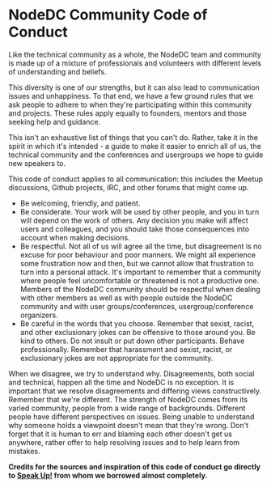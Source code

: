 # NodeDC Community Code of Conduct

Like the technical community as a whole, the NodeDC team and community is made up of a mixture of professionals and volunteers with different levels of understanding and beliefs.

This diversity is one of our strengths, but it can also lead to communication issues and unhappiness. To that end, we have a few ground rules that we ask people to adhere to when they're participating within this community and projects. These rules apply equally to founders, mentors and those seeking help and guidance.

This isn't an exhaustive list of things that you can't do. Rather, take it in the spirit in which it's intended - a guide to make it easier to enrich all of us, the technical community and the conferences and usergroups we hope to guide new speakers to.

This code of conduct applies to all communication: this includes the Meetup discussions, Github projects, IRC, and other forums that might come up.

* Be welcoming, friendly, and patient.
* Be considerate. Your work will be used by other people, and you in turn will depend on the work of others. Any decision you make will affect users and colleagues, and you should take those consequences into account when making decisions.
* Be respectful. Not all of us will agree all the time, but disagreement is no excuse for poor behaviour and poor manners. We might all experience some frustration now and then, but we cannot allow that frustration to turn into a personal attack. It's important to remember that a community where people feel uncomfortable or threatened is not a productive one. Members of the NodeDC community should be respectful when dealing with other members as well as with people outside the NodeDC community and with user groups/conferences, usergroup/conference organizers.
* Be careful in the words that you choose. Remember that sexist, racist, and other exclusionary jokes can be offensive to those around you. Be kind to others. Do not insult or put down other participants. Behave professionally. Remember that harassment and sexist, racist, or exclusionary jokes are not appropriate for the community.

When we disagree, we try to understand why. Disagreements, both social and technical, happen all the time and NodeDC is no exception. It is important that we resolve disagreements and differing views constructively. Remember that we're different. The strength of NodeDC comes from its varied community, people from a wide range of backgrounds. Different people have different perspectives on issues. Being unable to understand why someone holds a viewpoint doesn't mean that they're wrong. Don't forget that it is human to err and blaming each other doesn't get us anywhere, rather offer to help resolving issues and to help learn from mistakes.

**Credits for the sources and inspiration of this code of conduct go directly to [Speak Up!](http://speakup.io/coc.html) from whom we borrowed almost completely.**
